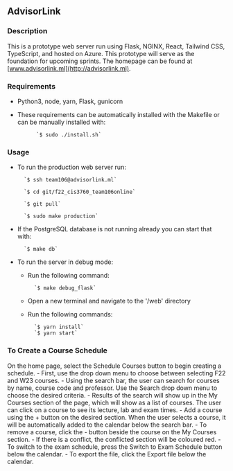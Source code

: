## AdvisorLink

### Description

This is a prototype web server run using Flask, NGINX, React, Tailwind CSS, TypeScript, and hosted on Azure. This prototype will serve as the foundation for upcoming sprints. The homepage can be found at [www.advisorlink.ml](http://advisorlink.ml).

### Requirements

- Python3, node, yarn, Flask, gunicorn
- These requirements can be automatically installed with the Makefile or can be manually installed with:

            `$ sudo ./install.sh`

### Usage

- To run the production web server run:

        `$ ssh team106@advisorlink.ml`

        `$ cd git/f22_cis3760_team106online`

        `$ git pull`

        `$ sudo make production`

- If the PostgreSQL database is not running already you can start that with:

        `$ make db`

- To run the server in debug mode:

  - Run the following command:

          `$ make debug_flask`

  - Open a new terminal and navigate to the '/web' directory
  - Run the following commands:

          `$ yarn install`
          `$ yarn start`

### To Create a Course Schedule

On the home page, select the Schedule Courses button to begin creating a schedule.
        - First, use the drop down menu to choose between selecting F22 and W23 courses.
        - Using the search bar, the user can search for courses by name, course code and professor. Use the Search drop down menu to choose the desired criteria.
        - Results of the search will show up in the My Courses section of the page, which will show as a list of courses. The user can click on a course to see its lecture, lab and exam times.
        - Add a course using the + button on the desired section. When the user selects a course, it will be automatically added to the calendar below the search bar.
        - To remove a course, click the - button beside the course on the My Courses section.
        - If there is a conflict, the conflicted section will be coloured red.
        - To switch to the exam schedule, press the Switch to Exam Schedule button below the calendar.
        - To export the file, click the Export file below the calendar.
